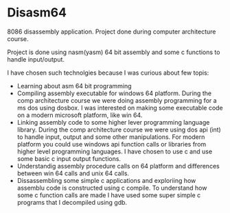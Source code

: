 # Disasm64
8086 disassembly application. Project done during computer architecture course.

Project is done using nasm(yasm) 64 bit assembly and some c functions to handle input/output.

I have chosen such technolgies because I was curious about few topis:
- Learning about asm 64 bit programming 
- Compiling assembly executable for windows 64 platform. 
    During the comp architecture course we were doing assembly programming for a ms dos using dosbox. 
    I was interested on making some executable code on a modern microsoft platform, like win 64.
- Linking assembly code to some higher lever programming language library. 
    During the comp architecture course we were using dos api (int) to handle input, output and some other manipulations.
    For modern platform you could use windows api function calls or libraries from higher level programming languages. 
    I have chosen to use c and use some basic c input output functions.
- Understandig assembly procedure calls on 64 platform and differences between win 64 calls and unix 64 calls.
- Dissassembling some simple c applications and exploriing how assemblu code is constructed using c compile.
    To understand how some c function calls are made I have used some super simple c programs that I decompiled using gdb.
    
    


    
    
